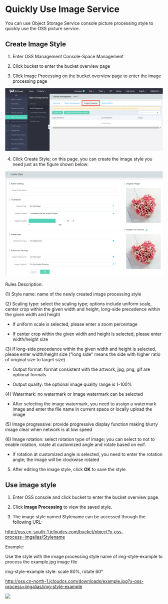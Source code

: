 # Quickly Use Image Service

You can use Object Storage Service console picture processing style to quickly use the OSS picture service.

## Create Image Style

1. Enter OSS Management Console-Space Management

2. Click bucket to enter the bucket overview page

3. Click Image Processing on the bucket overview page to enter the image processing page

![图片处理](../../../../../image/Object-Storage-Service/OSS-054.png)

4. Click Create Style; on this page, you can create the image style you need just as the figure shown below:

![新建图片样式](../../../../../image/Object-Storage-Service/OSS-056.png)


Rules Description:

(1) Style name: name of the newly created image processing style

(2) Scaling type: select the scaling type; options include uniform scale, center crop within the given width and height, long-side precedence within the given width and height

   * If uniform scale is selected, please enter a zoom percentage

   * If center crop within the given width and height is selected, please enter width/height size

(3) If long-side precedence within the given width and height is selected, please enter width/height size ("long side" means the side with higher ratio of original size to target size)

   * Output format: format consistent with the artwork, jpg, png, gif are optional formats

   * Output quality: the optional image quality range is 1-100%

(4) Watermark: no watermark or image watermark can be selected

   * After selecting the image watermark, you need to assign a watermark image and enter the file name in current space or locally upload the image

(5) Image progressive: provide progressive display function making blurry image clear when network is at low speed

(6) Image rotation: select rotation type of image; you can select to not to enable rotation, rotate at customized angle and rotate based on exif.

   * If rotation at customized angle is selected, you need to enter the rotation angle; the image will be clockwise rotated

5. After editing the image style, click **OK** to save the style.

 

## Use image style

1. Enter OSS console and click bucket to enter the bucket overview page.

2. Click **Image Processing** to view the saved style.

3. The image style named Stylename can be accessed through the following URL:

http://oss.cn-south-1.jcloudcs.com/bucket/object?x-oss-process=imgalias/Stylename

Example:

Use the style with the image processing style name of img-style-example to process the example.jpg image file

img-style-example style: scale 80%, rotate 60°

http://oss.cn-north-1.jcloudcs.com/downloads/example.jpg?x-oss-process=imgalias/img-style-example

![](../../../../../image/Object-Storage-Service/OSS-057.jpg)
